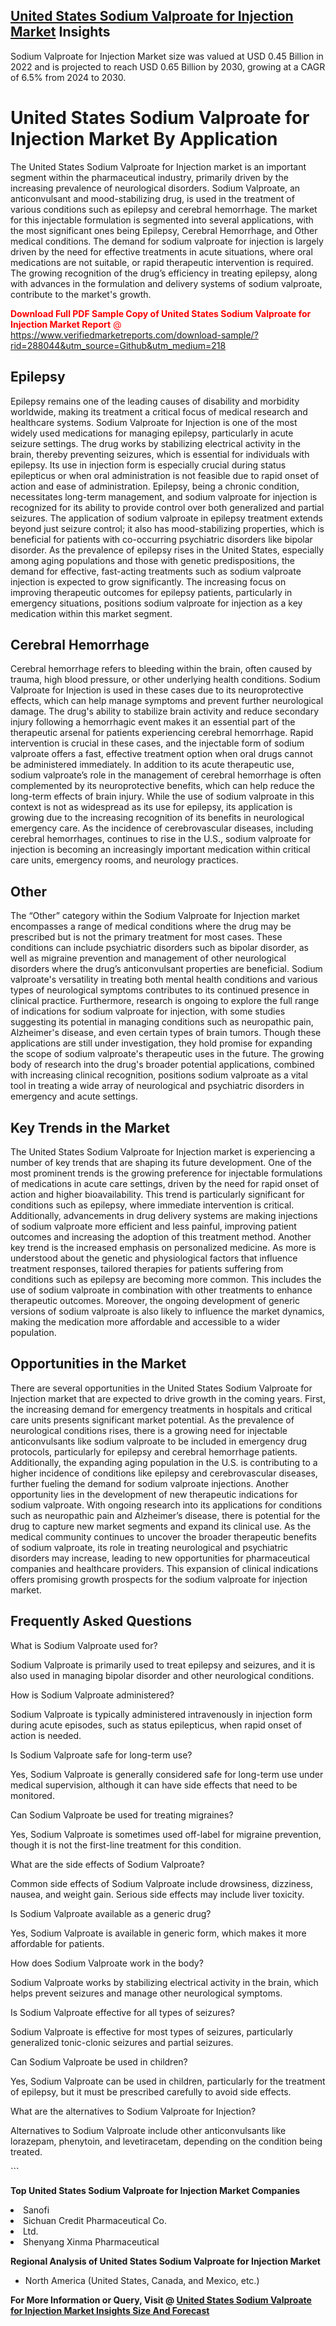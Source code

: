 <h2><a href="https://www.verifiedmarketreports.com/download-sample/?rid=288044&amp;utm_source=Github&amp;utm_medium=218" target="_blank">United States Sodium Valproate for Injection Market</a> Insights</h2><p>Sodium Valproate for Injection Market size was valued at USD 0.45 Billion in 2022 and is projected to reach USD 0.65 Billion by 2030, growing at a CAGR of 6.5% from 2024 to 2030.</p><p> <h1>United States Sodium Valproate for Injection Market By Application</h1> <p>The United States Sodium Valproate for Injection market is an important segment within the pharmaceutical industry, primarily driven by the increasing prevalence of neurological disorders. Sodium Valproate, an anticonvulsant and mood-stabilizing drug, is used in the treatment of various conditions such as epilepsy and cerebral hemorrhage. The market for this injectable formulation is segmented into several applications, with the most significant ones being Epilepsy, Cerebral Hemorrhage, and Other medical conditions. The demand for sodium valproate for injection is largely driven by the need for effective treatments in acute situations, where oral medications are not suitable, or rapid therapeutic intervention is required. The growing recognition of the drug’s efficiency in treating epilepsy, along with advances in the formulation and delivery systems of sodium valproate, contribute to the market's growth. <p><span class=""><span style="color: #ff0000;"><strong>Download Full PDF Sample Copy of United States Sodium Valproate for Injection Market Report</strong> @ </span><a href="https://www.verifiedmarketreports.com/download-sample/?rid=288044&amp;utm_source=Github&amp;utm_medium=218" target="_blank">https://www.verifiedmarketreports.com/download-sample/?rid=288044&amp;utm_source=Github&amp;utm_medium=218</a></span></p></p> <h2>Epilepsy</h2> <p>Epilepsy remains one of the leading causes of disability and morbidity worldwide, making its treatment a critical focus of medical research and healthcare systems. Sodium Valproate for Injection is one of the most widely used medications for managing epilepsy, particularly in acute seizure settings. The drug works by stabilizing electrical activity in the brain, thereby preventing seizures, which is essential for individuals with epilepsy. Its use in injection form is especially crucial during status epilepticus or when oral administration is not feasible due to rapid onset of action and ease of administration. Epilepsy, being a chronic condition, necessitates long-term management, and sodium valproate for injection is recognized for its ability to provide control over both generalized and partial seizures. The application of sodium valproate in epilepsy treatment extends beyond just seizure control; it also has mood-stabilizing properties, which is beneficial for patients with co-occurring psychiatric disorders like bipolar disorder. As the prevalence of epilepsy rises in the United States, especially among aging populations and those with genetic predispositions, the demand for effective, fast-acting treatments such as sodium valproate injection is expected to grow significantly. The increasing focus on improving therapeutic outcomes for epilepsy patients, particularly in emergency situations, positions sodium valproate for injection as a key medication within this market segment. <h2>Cerebral Hemorrhage</h2> <p>Cerebral hemorrhage refers to bleeding within the brain, often caused by trauma, high blood pressure, or other underlying health conditions. Sodium Valproate for Injection is used in these cases due to its neuroprotective effects, which can help manage symptoms and prevent further neurological damage. The drug's ability to stabilize brain activity and reduce secondary injury following a hemorrhagic event makes it an essential part of the therapeutic arsenal for patients experiencing cerebral hemorrhage. Rapid intervention is crucial in these cases, and the injectable form of sodium valproate offers a fast, effective treatment option when oral drugs cannot be administered immediately. In addition to its acute therapeutic use, sodium valproate’s role in the management of cerebral hemorrhage is often complemented by its neuroprotective benefits, which can help reduce the long-term effects of brain injury. While the use of sodium valproate in this context is not as widespread as its use for epilepsy, its application is growing due to the increasing recognition of its benefits in neurological emergency care. As the incidence of cerebrovascular diseases, including cerebral hemorrhages, continues to rise in the U.S., sodium valproate for injection is becoming an increasingly important medication within critical care units, emergency rooms, and neurology practices. <h2>Other</h2> <p>The “Other” category within the Sodium Valproate for Injection market encompasses a range of medical conditions where the drug may be prescribed but is not the primary treatment for most cases. These conditions can include psychiatric disorders such as bipolar disorder, as well as migraine prevention and management of other neurological disorders where the drug’s anticonvulsant properties are beneficial. Sodium valproate's versatility in treating both mental health conditions and various types of neurological symptoms contributes to its continued presence in clinical practice. Furthermore, research is ongoing to explore the full range of indications for sodium valproate for injection, with some studies suggesting its potential in managing conditions such as neuropathic pain, Alzheimer's disease, and even certain types of brain tumors. Though these applications are still under investigation, they hold promise for expanding the scope of sodium valproate's therapeutic uses in the future. The growing body of research into the drug's broader potential applications, combined with increasing clinical recognition, positions sodium valproate as a vital tool in treating a wide array of neurological and psychiatric disorders in emergency and acute settings. <h2>Key Trends in the Market</h2> <p>The United States Sodium Valproate for Injection market is experiencing a number of key trends that are shaping its future development. One of the most prominent trends is the growing preference for injectable formulations of medications in acute care settings, driven by the need for rapid onset of action and higher bioavailability. This trend is particularly significant for conditions such as epilepsy, where immediate intervention is critical. Additionally, advancements in drug delivery systems are making injections of sodium valproate more efficient and less painful, improving patient outcomes and increasing the adoption of this treatment method. Another key trend is the increased emphasis on personalized medicine. As more is understood about the genetic and physiological factors that influence treatment responses, tailored therapies for patients suffering from conditions such as epilepsy are becoming more common. This includes the use of sodium valproate in combination with other treatments to enhance therapeutic outcomes. Moreover, the ongoing development of generic versions of sodium valproate is also likely to influence the market dynamics, making the medication more affordable and accessible to a wider population. <h2>Opportunities in the Market</h2> <p>There are several opportunities in the United States Sodium Valproate for Injection market that are expected to drive growth in the coming years. First, the increasing demand for emergency treatments in hospitals and critical care units presents significant market potential. As the prevalence of neurological conditions rises, there is a growing need for injectable anticonvulsants like sodium valproate to be included in emergency drug protocols, particularly for epilepsy and cerebral hemorrhage patients. Additionally, the expanding aging population in the U.S. is contributing to a higher incidence of conditions like epilepsy and cerebrovascular diseases, further fueling the demand for sodium valproate injections. Another opportunity lies in the development of new therapeutic indications for sodium valproate. With ongoing research into its applications for conditions such as neuropathic pain and Alzheimer’s disease, there is potential for the drug to capture new market segments and expand its clinical use. As the medical community continues to uncover the broader therapeutic benefits of sodium valproate, its role in treating neurological and psychiatric disorders may increase, leading to new opportunities for pharmaceutical companies and healthcare providers. This expansion of clinical indications offers promising growth prospects for the sodium valproate for injection market. <h2>Frequently Asked Questions</h2> <p>What is Sodium Valproate used for?</p> <p>Sodium Valproate is primarily used to treat epilepsy and seizures, and it is also used in managing bipolar disorder and other neurological conditions.</p> <p>How is Sodium Valproate administered?</p> <p>Sodium Valproate is typically administered intravenously in injection form during acute episodes, such as status epilepticus, when rapid onset of action is needed.</p> <p>Is Sodium Valproate safe for long-term use?</p> <p>Yes, Sodium Valproate is generally considered safe for long-term use under medical supervision, although it can have side effects that need to be monitored.</p> <p>Can Sodium Valproate be used for treating migraines?</p> <p>Yes, Sodium Valproate is sometimes used off-label for migraine prevention, though it is not the first-line treatment for this condition.</p> <p>What are the side effects of Sodium Valproate?</p> <p>Common side effects of Sodium Valproate include drowsiness, dizziness, nausea, and weight gain. Serious side effects may include liver toxicity.</p> <p>Is Sodium Valproate available as a generic drug?</p> <p>Yes, Sodium Valproate is available in generic form, which makes it more affordable for patients.</p> <p>How does Sodium Valproate work in the body?</p> <p>Sodium Valproate works by stabilizing electrical activity in the brain, which helps prevent seizures and manage other neurological symptoms.</p> <p>Is Sodium Valproate effective for all types of seizures?</p> <p>Sodium Valproate is effective for most types of seizures, particularly generalized tonic-clonic seizures and partial seizures.</p> <p>Can Sodium Valproate be used in children?</p> <p>Yes, Sodium Valproate can be used in children, particularly for the treatment of epilepsy, but it must be prescribed carefully to avoid side effects.</p> <p>What are the alternatives to Sodium Valproate for Injection?</p> <p>Alternatives to Sodium Valproate include other anticonvulsants like lorazepam, phenytoin, and levetiracetam, depending on the condition being treated.</p> ```</p><p><strong>Top United States Sodium Valproate for Injection Market Companies</strong></p><div data-test-id=""><p><li>Sanofi</li><li> Sichuan Credit Pharmaceutical Co.</li><li> Ltd.</li><li> Shenyang Xinma Pharmaceutical</li></p><div><strong>Regional Analysis of&nbsp;United States Sodium Valproate for Injection Market</strong></div><ul><li dir="ltr"><p dir="ltr">North America&nbsp;(United States, Canada, and Mexico, etc.)</p></li></ul><p><strong>For More Information or Query, Visit @&nbsp;</strong><strong><a href="https://www.verifiedmarketreports.com/product/sodium-valproate-for-injection-market/?utm_source=Github&amp;utm_medium=218" target="_blank">United States Sodium Valproate for Injection Market Insights Size And Forecast</a></strong></p></div>
